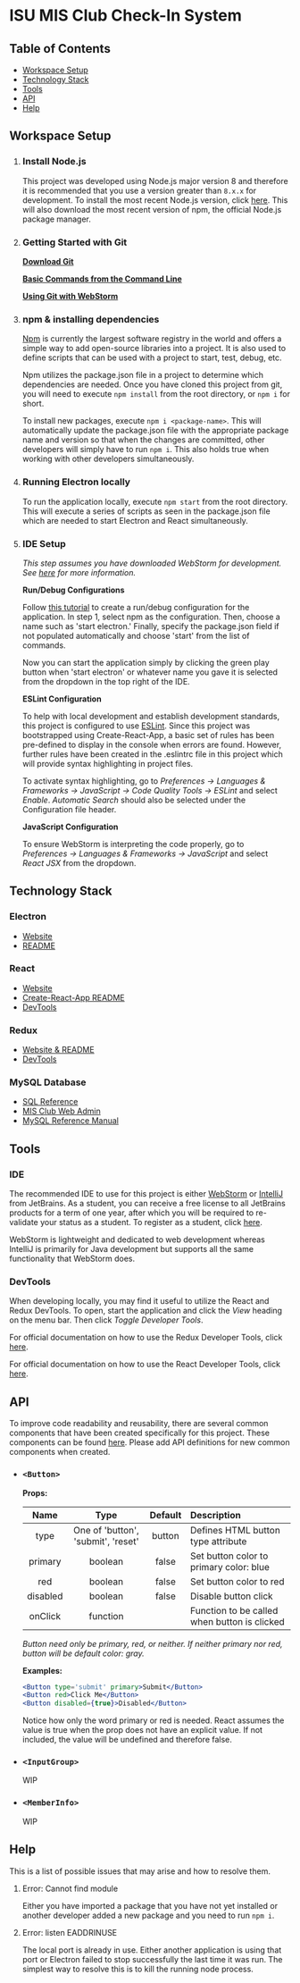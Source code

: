 # ISU MIS Club Check-In System

## Table of Contents

- [Workspace Setup](#workspace-setup)
- [Technology Stack](#technology-stack)
- [Tools](#tools)
- [API](#api)
- [Help](#help)

## Workspace Setup

1. ### Install Node.js
    
    This project was developed using Node.js major version 8 and therefore it is recommended that you use a version 
    greater than `8.x.x` for development. To install the most recent Node.js version, click [here](https://nodejs.org/en/download/current/).
    This will also download the most recent version of npm, the official Node.js package manager.

2. ### Getting Started with Git

    **[Download Git](https://git.linux.iastate.edu/help/gitlab-basics/start-using-git.md)**
    
    **[Basic Commands from the Command Line](https://git.linux.iastate.edu/help/gitlab-basics/command-line-commands.md)**
    
    **[Using Git with WebStorm](https://www.jetbrains.com/help/webstorm/version-control-with-webstorm.html)**

3. ### npm & installing dependencies
    
    [Npm](https://www.npmjs.com/) is currently the largest software registry in the world and offers a simple way to add
    open-source libraries into a project. It is also used to define scripts that can be used with a project to start, 
    test, debug, etc.
    
    Npm utilizes the package.json file in a project to determine which dependencies are needed. Once you have cloned this 
    project from git, you will need to execute `npm install` from the root directory, or `npm i` for short.
    
    To install new packages, execute `npm i <package-name>`. This will automatically update the package.json file with 
    the appropriate package name and version so that when the changes are committed, other developers will simply have to
    run `npm i`. This also holds true when working with other developers simultaneously. 
        
4. ### Running Electron locally
    
    To run the application locally, execute `npm start` from the root directory. This will execute a series of scripts
    as seen in the package.json file which are needed to start Electron and React simultaneously.

5. ### IDE Setup

    *This step assumes you have downloaded WebStorm for development. See [here](#ide) for more information.*
    
    **Run/Debug Configurations**
     
    Follow [this tutorial](https://www.jetbrains.com/help/webstorm/creating-and-editing-run-debug-configurations.html) to 
    create a run/debug configuration for the application. In step 1, select npm as the configuration. Then, choose a name
    such as 'start electron.' Finally, specify the package.json field if not populated automatically and choose 'start' 
    from the list of commands. 
    
    Now you can start the application simply by clicking the green play button when 'start electron'
    or whatever name you gave it is selected from the dropdown in the top right of the IDE.
            
    **ESLint Configuration**
    
    To help with local development and establish development standards, this project is configured to use 
    [ESLint](https://eslint.org/). Since this project was bootstrapped using Create-React-App, a basic set of rules 
    has been pre-defined to display in the console when errors are found. However, further rules have been created in
    the .eslintrc file in this project which will provide syntax highlighting in project files.
    
    To activate syntax highlighting, go to *Preferences -> Languages & Frameworks -> JavaScript -> Code Quality Tools 
    -> ESLint* and select *Enable*. *Automatic Search* should also be selected under the Configuration file header.

    **JavaScript Configuration**
    
    To ensure WebStorm is interpreting the code properly, go to *Preferences -> Languages & Frameworks -> JavaScript* and 
    select *React JSX* from the dropdown. 

## Technology Stack

### Electron

- [Website](https://electron.atom.io/)
- [README](https://github.com/electron/electron/blob/master/docs/README.md)

### React

- [Website](https://facebook.github.io/react/)
- [Create-React-App README](Create-React-App-README.md)
- [DevTools](https://github.com/facebook/react-devtools#faq) 

### Redux

- [Website & README](http://redux.js.org/)
- [DevTools](http://extension.remotedev.io/)

### MySQL Database

- [SQL Reference](http://www.w3schools.com/sql/)
- [MIS Club Web Admin](http://www.mis.stuorg.iastate.edu/webadmin)
- [MySQL Reference Manual](https://dev.mysql.com/doc/)

## Tools

### IDE

The recommended IDE to use for this project is either [WebStorm](https://www.jetbrains.com/webstorm/) or 
[IntelliJ](https://www.jetbrains.com/idea/) from JetBrains. As a student, you can receive a free license to all 
JetBrains products for a term of one year, after which you will be required to re-validate your status as a student. 
To register as a student, click [here](https://www.jetbrains.com/student/).
    
WebStorm is lightweight and dedicated to web development whereas IntelliJ is primarily for Java development but 
supports all the same functionality that WebStorm does.

### DevTools

When developing locally, you may find it useful to utilize the React and Redux DevTools. To open, start the application 
and click the *View* heading on the menu bar. Then click *Toggle Developer Tools*.

For official documentation on how to use the Redux Developer Tools, click [here](http://extension.remotedev.io/).

For official documentation on how to use the React Developer Tools, click [here](https://github.com/facebook/react-devtools#faq).

## API

To improve code readability and reusability, there are several common components that have been created specifically for this 
project. These components can be found [here](/src/components/common). Please add API definitions for new common components when 
created.

- ### `<Button>`
    
  **Props:**

  | Name     | Type                               | Default | Description                                  |
  |:--------:|:----------------------------------:|:-------:|:---------------------------------------------|
  | type     | One of 'button', 'submit', 'reset' | button  | Defines HTML button type attribute           |
  | primary  | boolean                            | false   | Set button color to primary color: blue      |
  | red      | boolean                            | false   | Set button color to red                      |
  | disabled | boolean                            | false   | Disable button click                         |
  | onClick  | function                           |         | Function to be called when button is clicked |
    
  *Button need only be primary, red, or neither. If neither primary nor red, button will be default color: gray.*

  **Examples:**
  
  ```jsx
  <Button type='submit' primary>Submit</Button> 
  <Button red>Click Me</Button>
  <Button disabled={true}>Disabled</Button>
  ```

  Notice how only the word primary or red is needed. React assumes the value is true when the prop does not have an 
  explicit value. If not included, the value will be undefined and therefore false.

- ### `<InputGroup>`

  WIP

- ### `<MemberInfo>`
    
  WIP  

## Help

This is a list of possible issues that may arise and how to resolve them. 

1. Error: Cannot find module <module-name>
    
    Either you have imported a package that you have not yet installed or another developer added a new package and you 
    need to run `npm i`.
    
2. Error: listen EADDRINUSE
    
    The local port is already in use. Either another application is using that port or Electron failed to stop successfully
    the last time it was run. The simplest way to resolve this is to kill the running node process.
